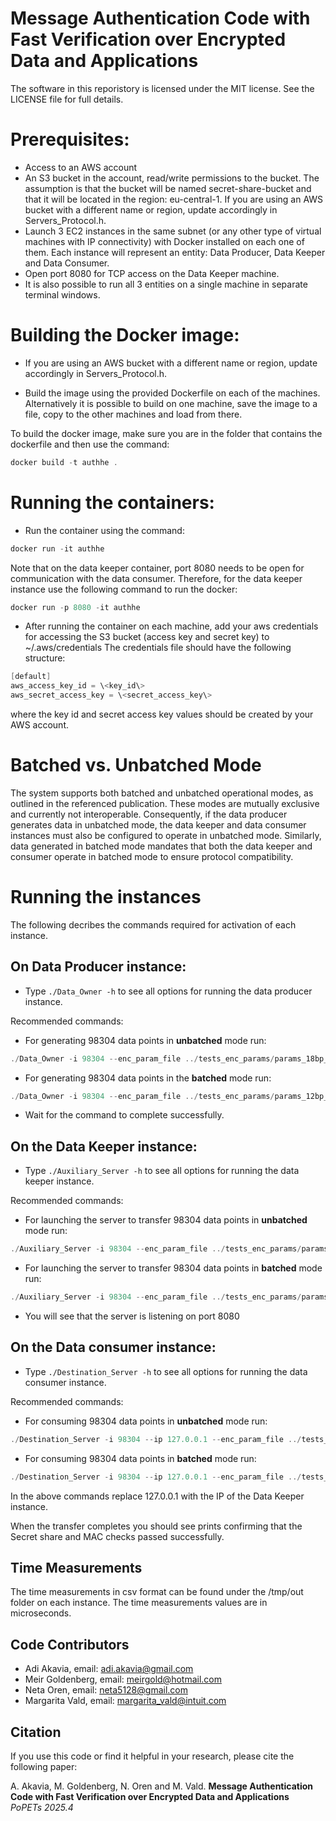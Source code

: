 # Message Authentication Code with Fast Verification over Encrypted Data and Applications

The software in this reporistory is licensed under the MIT license. See the LICENSE file for full details.

# Prerequisites:

- Access to an AWS account
- An S3 bucket in the account, read/write permissions to the bucket. The assumption is that the bucket will be named secret-share-bucket and that it will be located in the region: eu-central-1. If you are using an AWS bucket with a different name or region, update accordingly in Servers\_Protocol.h.
- Launch 3 EC2 instances in the same subnet (or any other type of virtual machines with IP connectivity) with Docker installed on each one of them. Each instance will represent an entity: Data Producer, Data Keeper and Data Consumer.
- Open port 8080 for TCP access on the Data Keeper machine.
- It is also possible to run all 3 entities on a single machine in separate terminal windows.

# Building the Docker image:

- If you are using an AWS bucket with a different name or region, update accordingly in Servers\_Protocol.h.

- Build the image using the provided Dockerfile on each of the machines. Alternatively it is possible to build on one machine, save the image to a file, copy to the other machines and load from there.

To build the docker image, make sure you are in the folder that contains the dockerfile and then use the command: 
```PowerShell
docker build -t authhe .
```

# Running the containers:

- Run the container using the command: 
```PowerShell
docker run -it authhe
```

Note that on the data keeper container, port 8080 needs to be open for communication with the data consumer.
Therefore, for the data keeper instance use the following command to run the docker:
```PowerShell
docker run -p 8080 -it authhe
```

- After running the container on each machine, add your aws credentials for accessing the S3 bucket (access key and secret key) to ~/.aws/credentials
The credentials file should have the following structure:
```PowerShell
[default]
aws_access_key_id = \<key_id\>
aws_secret_access_key = \<secret_access_key\>
```
where the key id and secret access key values should be created by your AWS account.

# Batched vs. Unbatched Mode
The system supports both batched and unbatched operational modes, as outlined in the referenced publication. These modes are mutually exclusive and currently not interoperable. 
Consequently, if the data producer generates data in unbatched mode, the data keeper and data consumer instances must also be configured to operate in unbatched mode. 
Similarly, data generated in batched mode mandates that both the data keeper and consumer operate in batched mode to ensure protocol compatibility.

# Running the instances

The following decribes the commands required for activation of each instance.

## On Data Producer instance:

- Type ```./Data_Owner -h``` to see all options for running the data producer instance.

Recommended commands:
- For generating 98304 data points in **unbatched** mode run:
```PowerShell
./Data_Owner -i 98304 --enc_param_file ../tests_enc_params/params_18bp_32k_unbatched 
```
- For generating 98304 data points in the **batched** mode run:
```PowerShell
./Data_Owner -i 98304 --enc_param_file ../tests_enc_params/params_12bp_32k_batched --batched
```

- Wait for the command to complete successfully.

## On the Data Keeper instance:

- Type ```./Auxiliary_Server -h``` to see all options for running the data keeper instance.

Recommended commands:
- For launching the server to transfer 98304 data points in **unbatched** mode run:
```PowerShell
./Auxiliary_Server -i 98304 --enc_param_file ../tests_enc_params/params_18bp_32k_unbatched
```
- For launching the server to transfer 98304 data points in **batched** mode run:
```PowerShell
./Auxiliary_Server -i 98304 --enc_param_file ../tests_enc_params/params_12bp_32k_batched --batched
```
- You will see that the server is listening on port 8080

## On the Data consumer instance:


- Type ```./Destination_Server -h``` to see all options for running the data consumer instance.

Recommended commands:
- For consuming 98304 data points in **unbatched** mode run:
```PowerShell
./Destination_Server -i 98304 --ip 127.0.0.1 --enc_param_file ../tests_enc_params/params_18bp_32k_unbatched
```
- For consuming 98304 data points in **batched** mode run:
```PowerShell
./Destination_Server -i 98304 --ip 127.0.0.1 --enc_param_file ../tests_enc_params/params_12bp_32k_batched --batched
```
In the above commands replace 127.0.0.1 with the IP of the Data Keeper instance. 

When the transfer completes you should see prints confirming that the Secret share and MAC checks passed successfully.

## Time Measurements
The time measurements in csv format can be found under the /tmp/out folder on each instance. The time measurements values are in microseconds.

## Code Contributors

- Adi Akavia, email: [adi.akavia@gmail.com](mailto://adi.akavia@gmail.com) 
- Meir Goldenberg, email: [meirgold@hotmail.com](mailto://meirgold@hotmail.com)
- Neta Oren, email: [neta5128@gmail.com](mailto://neta5128@gmail.com)
- Margarita Vald, email: [margarita_vald@intuit.com](mailto://margarita_vald@intuit.com)
 

## Citation

If you use this code or find it helpful in your research, please cite the following paper:

A. Akavia, M. Goldenberg, N. Oren and M. Vald.
**Message Authentication Code with Fast Verification over Encrypted Data and Applications**  
*PoPETs 2025.4*  
<!--
[DOI]

BibTeX:
```bibtex
@inproceedings{yourbibkey2025,
  title     = {Message Authentication Code with Fast Verification over Encrypted Data and Applications},
  author    = {Your Name and Coauthor Name and ...},
  booktitle = {Proceedings of ...},
  year      = {2025},
  url       = {https://your-link.com},
}
-->
